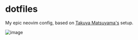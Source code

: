 # dotfiles
My epic neovim config, based on [Takuya Matsuyama's](https://dev.to/craftzdog) setup.

![image](https://user-images.githubusercontent.com/32019551/187557778-4aa52e88-e73f-4a49-9b9f-246f38028230.png)
